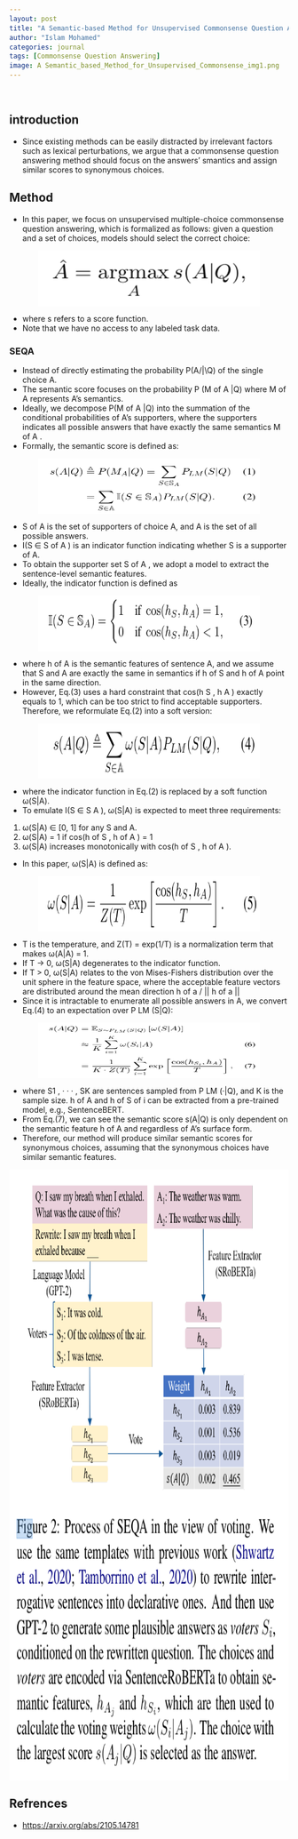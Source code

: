 ```yaml
---
layout: post
title: "A Semantic-based Method for Unsupervised Commonsense Question Answering"
author: "Islam Mohamed"
categories: journal
tags: [Commonsense Question Answering]
image: A Semantic_based_Method_for_Unsupervised_Commonsense_img1.png
---
```

<br>


## introduction
- Since existing methods can be easily distracted by irrelevant factors such as lexical perturbations, we argue that a commonsense question answering method should focus on the answers’ smantics and assign similar scores to synonymous choices.

## Method
- In this paper, we focus on unsupervised multiple-choice commonsense question answering, which is formalized as follows: given a question and a set of choices, models should select the correct choice:

<p align="center">
<img align="center" width="400" height="100" src="../assets/img/A Semantic-based Method for Unsupervised Commonsense Question Answering/img1.png">
</p>

- where s refers to a score function.
- Note that we have no access to any labeled task data.

### SEQA

- Instead of directly estimating the probability P(A/|\Q) of the single choice A.  
- The semantic score focuses on the probability P (M of A |Q) where M of A represents A’s semantics.  
- Ideally, we decompose P(M of A |Q) into the summation of the conditional probabilities of A’s supporters, where the supporters indicates all possible answers that have exactly the same semantics M of A .
- Formally, the semantic score is defined as:

<p align="center">
<img align="center" width="400" height="100" src="../assets/img/A Semantic-based Method for Unsupervised Commonsense Question Answering/img2.png">
</p>

- S of A is the set of supporters of choice A, and A is the set of all possible answers. 
- I(S ∈ S of A ) is an indicator function indicating whether S is a supporter of A. 
- To obtain the supporter set S of A , we adopt a model to extract the sentence-level semantic features. 
- Ideally, the indicator function is defined as

<p align="center">
<img align="center" width="400" height="100" src="../assets/img/A Semantic-based Method for Unsupervised Commonsense Question Answering/img3.png">
</p>

- where h of A is the semantic features of sentence A, and we assume that S and A are exactly the same in semantics if h of S and h of A point in the same direction.
- However, Eq.(3) uses a hard constraint that
cos(h S , h A ) exactly equals to 1, which can be too strict to find acceptable supporters. Therefore, we
reformulate Eq.(2) into a soft version:

<p align="center">
<img align="center" width="400" height="100" src="../assets/img/A Semantic-based Method for Unsupervised Commonsense Question Answering/img4.png">
</p>

- where the indicator function in Eq.(2) is replaced by a soft function ω(S|A). 
- To emulate I(S ∈ S A ), ω(S|A) is expected to meet three requirements: 
1.  ω(S|A) ∈ [0, 1] for any S and A.
2.  ω(S|A) = 1 if cos(h of S , h of A ) = 1
3.  ω(S|A) increases monotonically with cos(h of S , h of A ). 

- In this paper, ω(S|A) is defined as:

<p align="center">
<img align="center" width="400" height="100" src="../assets/img/A Semantic-based Method for Unsupervised Commonsense Question Answering/img5.png">
</p>

- T is the temperature, and Z(T) = exp(1/T) is a normalization term that makes ω(A|A) = 1. 
- If T → 0, ω(S|A) degenerates to the indicator function. 
- If T > 0, ω(S|A) relates to the von Mises-Fishers distribution over the unit sphere in the feature space, where the acceptable feature vectors are distributed around the mean direction h of a / || h of a ||
- Since it is intractable to enumerate all possible answers in A, we convert Eq.(4) to an expectation over P LM (S|Q):

<p align="center">
<img align="center" width="400" height="100" src="../assets/img/A Semantic-based Method for Unsupervised Commonsense Question Answering/img6.png">
</p>

- where S1 , · · · , SK are sentences sampled from P LM (·|Q), and K is the sample size. h of A and h of S of i can be extracted from a pre-trained model, e.g., SentenceBERT.
- From Eq.(7), we can see the semantic score s(A|Q) is only dependent on the semantic feature h of A and regardless of A’s surface form.
- Therefore, our method will produce similar semantic scores for synonymous choices, assuming that the synonymous choices have similar semantic features.

<p align="center">
<img align="center" width="1400" height="1100" src="../assets/img/A Semantic-based Method for Unsupervised Commonsense Question Answering/img7.png">
</p>

## Refrences
- https://arxiv.org/abs/2105.14781


















